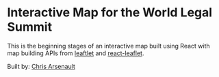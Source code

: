 # Interactive Map for the World Legal Summit

This is the beginning stages of an interactive map built using React with map building APIs from [leaftlet](https://www.leafletjs.com) and [react-leaflet](https://react-leaflet.js.org/).

Built by: [Chris Arsenault](https://www.github.com/chrisstanarsenault)
